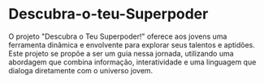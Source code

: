 # Descubra-o-teu-Superpoder
O projeto "Descubra o Teu Superpoder!" oferece aos jovens uma ferramenta dinâmica e envolvente para explorar seus talentos e aptidões. Este projeto se propõe a ser um guia nessa jornada, utilizando uma abordagem que combina informação, interatividade e uma linguagem que dialoga diretamente com o universo jovem.
